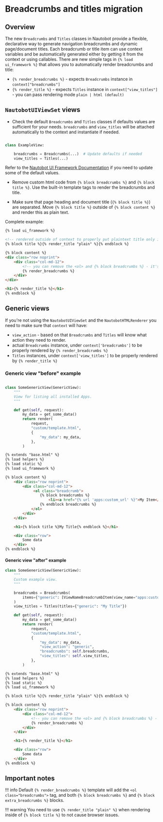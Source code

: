 # Breadcrumbs and titles migration

## Overview

The new `Breadcrumbs` and `Titles` classes in Nautobot provide a flexible, declarative way to generate navigation
breadcrumbs and dynamic page/document titles.
Each breadcrumb or title item can use context variables and be automatically generated either by getting it from the context
or using callables.
There are new simple tags in `{% load ui_framework %}` that allows you to automatically render breadcrumbs and title:

- `{% render_breadcrumbs %}` - expects `Breadcrumbs` instance in `context["breadcrumbs"]`
- `{% render_title %}` - expects `Titles` instance in `context["view_titles"]` - you can pass rendering mode `plain | html (default)`

## `NautobotUIViewSet` views

- Check the default `Breadcrumbs` and `Titles` classes if defaults values are sufficient for your needs.
`breadcrumbs` and `view_titles` will be attached automatically to the context and instantiate if needed.

```python

class ExampleView:

    breadcrumbs = Breadcrumbs(...)  # Update defaults if needed
    view_titles = Titles(...)
```

Refer to the [Nautobot UI Framework Documentation](../../../core/ui-component-framework.md) if you need to update some of the default values.

- Remove custom html code from `{% block breadcrumbs %}` and `{% block title %}`. Use the built-in template tags to render the breadcrumbs and title.

- Make sure that page heading and document title (`{% block title %}`) are separated. Move `{% block title %}` outside of `{% block content %}` and render this as plain text.

Complete example:

```html
{% load ui_framework %}

<!-- rendered outside of context to properly put plaintext title only inside <head><title>...</title></head> HTML tags. -->
{% block title %}{% render_title "plain" %}{% endblock %}

{% block content %}
<div class="row noprint">
    <div class="col-md-12">
        <!-- you can remove the <ol> and {% block breadcrumbs %} - it's moved to default breadcrumbs template --->
        {% render_breadcrumbs %}
    </div>
</div>

<h1>{% render_title %}</h1>
{% endblock %}
```

## Generic views

If you're not using the `NautobotUIViewSet` and the `NautobotHTMLRenderer` you need to make sure that `context` will have:
- `view_action` - based on that `Breadcrumbs` and `Titles` will know what action they need to render.
- actual `Breadcrumbs` instance, under `context['breadcrumbs']` to be properly rendered by `{% render_breadcrumbs %}`
- `Titles` instances, under `context['view_titles']` to be properly rendered by `{% render_title %}`

### Generic view "before" example

```python

class SomeGenericView(GenericView):
    """
    View for listing all installed Apps.
    """

    def get(self, request):
        my_data = get_some_data()
        return render(
            request,
            "custom/template.html",
            {
                "my_data": my_data,
            },
        )
```

```html
{% extends "base.html" %}
{% load helpers %}
{% load static %}
{% load ui_framework %}

{% block content %}
    <div class="row noprint">
        <div class="col-md-12">
             <ol class="breadcrumb">
                {% block breadcrumbs %}
                    <li><a href="{% url 'apps:custom_url' %}">My Item</a></li>
                {% endblock breadcrumbs %}
            </ol>
        </div>
    </div>

    <h1>{% block title %}My Title{% endblock %}</h1>

    <div class="row">
        Some data
    </div>
{% endblock %}
```

#### Generic view "after" example

```python
class SomeGenericView(GenericView):
    """
    Custom example view.
    """

    breadcrumbs = Breadcrumbs(
        items={"generic": [ViewNameBreadcrumbItem(view_name="apps:custom_url", label="My Item")]}
    )
    view_titles = Titles(titles={"generic": "My Title"})

    def get(self, request):
        my_data = get_some_data()
        return render(
            request,
            "custom/template.html",
            {
                "my_data": my_data,
                "view_action": "generic",
                "breadcrumbs": self.breadcrumbs,
                "view_titles": self.view_titles,
            },
        )
```

```html
{% extends "base.html" %}
{% load helpers %}
{% load static %}
{% load ui_framework %}

{% block title %}{% render_title "plain" %}{% endblock %}

{% block content %}
    <div class="row noprint">
        <div class="col-md-12">
            <!-- you can remove the <ol> and {% block breadcrumbs %} - it's moved to default breadcrumbs template --->
            {% render_breadcrumbs %}
        </div>
    </div>

    <h1>{% render_title %}</h1>

    <div class="row">
        Some data
    </div>
{% endblock %}
```

## Important notes

!!! info
    Default `{% render_breadcrumbs %}` template will add the `<ol class="breadcrumbs">` tag, and both `{% block breadcrumbs %}` and `{% block extra_breadcrumbs %}` blocks.

!!! warning
    You need to use `{% render_title "plain" %}` when rendering inside of `{% block title %}` to not cause browser issues.

